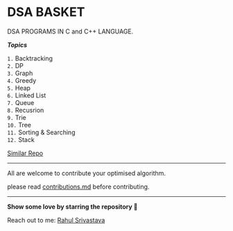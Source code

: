 # DSA BASKET
DSA PROGRAMS IN C and C++ LANGUAGE.

***Topics***

`1.`  Backtracking <br/>
`2.`  DP <br/>
`3.`  Graph <br/>
`4.`  Greedy <br/>
`5.`  Heap <br/>
`6.`  Linked List <br/>
`7.`  Queue <br/>
`8.`  Recusrion <br/>
`9.`  Trie <br/>
`10.` Tree <br/>
`11.` Sorting & Searching <br/>
`12.` Stack <br/>

<a href="https://github.com/rahulsrivastava1/Rahul_DSAChallenge_Solutions">Similar Repo</a>

<hr/>
All are welcome to contribute your optimised algorithm.<br/>
<p> please read  <a href="https://github.com/rahulsrivastava1/DSA-BASKET/blob/main/contributions.md">contributions.md</a>  before contributing.</p>

<hr/>
<b> Show some love by starring the repository 🌟 </b>

Reach out to me:
<a href="https://linktr.ee/rahulsrivastav">Rahul Srivastava</a>

